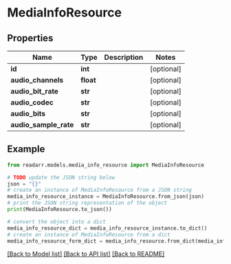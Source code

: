 # MediaInfoResource


## Properties

Name | Type | Description | Notes
------------ | ------------- | ------------- | -------------
**id** | **int** |  | [optional] 
**audio_channels** | **float** |  | [optional] 
**audio_bit_rate** | **str** |  | [optional] 
**audio_codec** | **str** |  | [optional] 
**audio_bits** | **str** |  | [optional] 
**audio_sample_rate** | **str** |  | [optional] 

## Example

```python
from readarr.models.media_info_resource import MediaInfoResource

# TODO update the JSON string below
json = "{}"
# create an instance of MediaInfoResource from a JSON string
media_info_resource_instance = MediaInfoResource.from_json(json)
# print the JSON string representation of the object
print(MediaInfoResource.to_json())

# convert the object into a dict
media_info_resource_dict = media_info_resource_instance.to_dict()
# create an instance of MediaInfoResource from a dict
media_info_resource_form_dict = media_info_resource.from_dict(media_info_resource_dict)
```
[[Back to Model list]](../README.md#documentation-for-models) [[Back to API list]](../README.md#documentation-for-api-endpoints) [[Back to README]](../README.md)


